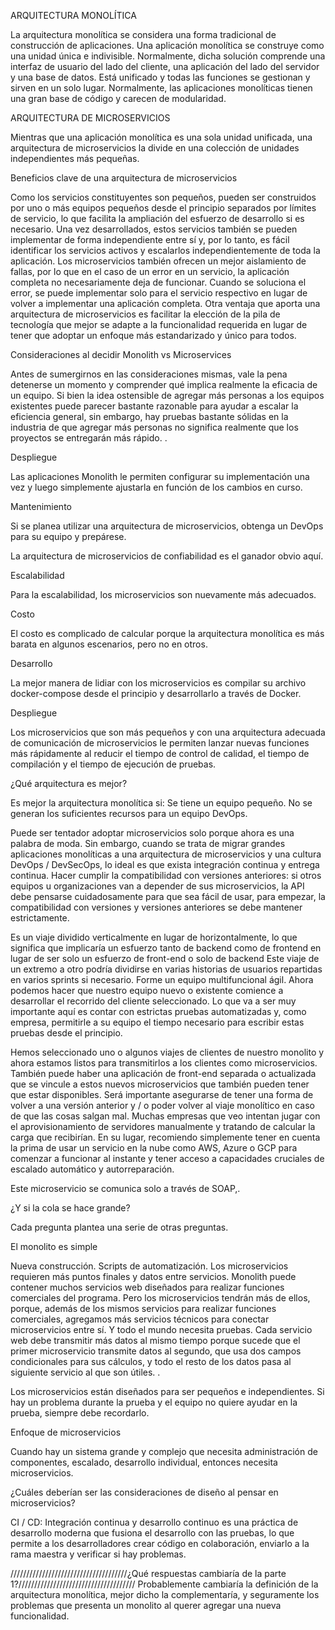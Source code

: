 
ARQUITECTURA MONOLÍTICA 

La arquitectura monolítica se considera una forma tradicional de construcción de aplicaciones. Una aplicación monolítica se construye como una unidad única e indivisible. Normalmente, dicha solución comprende una interfaz de usuario del lado del cliente, una aplicación del lado del servidor y una base de datos. Está unificado y todas las funciones se gestionan y sirven en un solo lugar. 
Normalmente, las aplicaciones monolíticas tienen una gran base de código y carecen de modularidad. 

ARQUITECTURA DE MICROSERVICIOS 

Mientras que una aplicación monolítica es una sola unidad unificada, una arquitectura de microservicios la divide en una colección de unidades independientes más pequeñas. 

Beneficios clave de una arquitectura de microservicios

Como los servicios constituyentes son pequeños, pueden ser construidos por uno o más equipos pequeños desde el principio separados por límites de servicio, lo que facilita la ampliación del esfuerzo de desarrollo si es necesario. 
Una vez desarrollados, estos servicios también se pueden implementar de forma independiente entre sí y, por lo tanto, es fácil identificar los servicios activos y escalarlos independientemente de toda la aplicación. Los microservicios también ofrecen un mejor aislamiento de fallas, por lo que en el caso de un error en un servicio, la aplicación completa no necesariamente deja de funcionar. Cuando se soluciona el error, se puede implementar solo para el servicio respectivo en lugar de volver a implementar una aplicación completa.
Otra ventaja que aporta una arquitectura de microservicios es facilitar la elección de la pila de tecnología que mejor se adapte a la funcionalidad requerida en lugar de tener que adoptar un enfoque más estandarizado y único para todos. 


Consideraciones al decidir Monolith vs Microservices 

Antes de sumergirnos en las consideraciones mismas, vale la pena detenerse un momento y comprender qué implica realmente la eficacia de un equipo. Si bien la idea ostensible de agregar más personas a los equipos existentes puede parecer bastante razonable para ayudar a escalar la eficiencia general, sin embargo, hay pruebas bastante sólidas en la industria de que agregar más personas no significa realmente que los proyectos se entregarán más rápido. . 


Despliegue

Las aplicaciones Monolith le permiten configurar su implementación una vez y luego simplemente ajustarla en función de los cambios en curso. 

Mantenimiento 

Si se planea utilizar una arquitectura de microservicios, obtenga un DevOps para su equipo y prepárese. 

La arquitectura de microservicios de confiabilidad es el ganador obvio aquí. 

Escalabilidad 

Para la escalabilidad, los microservicios son nuevamente más adecuados. 

Costo 

El costo es complicado de calcular porque la arquitectura monolítica es más barata en algunos escenarios, pero no en otros. 

Desarrollo 

La mejor manera de lidiar con los microservicios es compilar su archivo docker-compose desde el principio y desarrollarlo a través de Docker. 

Despliegue

Los microservicios que son más pequeños y con una arquitectura adecuada de comunicación de microservicios le permiten lanzar nuevas funciones más rápidamente al reducir el tiempo de control de calidad, el tiempo de compilación y el tiempo de ejecución de pruebas. 

¿Qué arquitectura es mejor? 

Es mejor la arquitectura monolítica si: 
Se tiene un equipo pequeño.
No se generan los suficientes recursos para un equipo DevOps.


Puede ser tentador adoptar microservicios solo porque ahora es una palabra de moda. 
Sin embargo, cuando se trata de migrar grandes aplicaciones monolíticas a una arquitectura de microservicios y una cultura DevOps / DevSecOps, lo ideal es que exista integración continua y entrega continua.
Hacer cumplir la compatibilidad con versiones anteriores: si otros equipos u organizaciones van a depender de sus microservicios, la API debe pensarse cuidadosamente para que sea fácil de usar, para empezar, la compatibilidad con versiones y versiones anteriores se debe mantener estrictamente. 


Es un viaje dividido verticalmente en lugar de horizontalmente, lo que significa que implicaría un esfuerzo tanto de backend como de frontend en lugar de ser solo un esfuerzo de front-end o solo de backend Este viaje de un extremo a otro podría dividirse en varias historias de usuarios repartidas en varios sprints si necesario. Forme un equipo multifuncional ágil. Ahora podemos hacer que nuestro equipo nuevo o existente comience a desarrollar el recorrido del cliente seleccionado. 
Lo que va a ser muy importante aquí es contar con estrictas pruebas automatizadas y, como empresa, permitirle a su equipo el tiempo necesario para escribir estas pruebas desde el principio. 

Hemos seleccionado uno o algunos viajes de clientes de nuestro monolito y ahora estamos listos para transmitirlos a los clientes como microservicios. También puede haber una aplicación de front-end separada o actualizada que se vincule a estos nuevos microservicios que también pueden tener que estar disponibles. 
Será importante asegurarse de tener una forma de volver a una versión anterior y / o poder volver al viaje monolítico en caso de que las cosas salgan mal.
Muchas empresas que veo intentan jugar con el aprovisionamiento de servidores manualmente y tratando de calcular la carga que recibirían. 
En su lugar, recomiendo simplemente tener en cuenta la prima de usar un servicio en la nube como AWS, Azure o GCP para comenzar a funcionar al instante y tener acceso a capacidades cruciales de escalado automático y autorreparación. 

Este microservicio se comunica solo a través de SOAP,.


¿Y si la cola se hace grande? 

Cada pregunta plantea una serie de otras preguntas. 

El monolito es simple 

Nueva construcción. 
Scripts de automatización.
Los microservicios requieren más puntos finales y datos entre servicios. Monolith puede contener muchos servicios web diseñados para realizar funciones comerciales del programa. Pero los microservicios tendrán más de ellos, porque, además de los mismos servicios para realizar funciones comerciales, agregamos más servicios técnicos para conectar microservicios entre sí. Y todo el mundo necesita pruebas. 
Cada servicio web debe transmitir más datos al mismo tiempo porque sucede que el primer microservicio transmite datos al segundo, que usa dos campos condicionales para sus cálculos, y todo el resto de los datos pasa al siguiente servicio al que son útiles. . 


Los microservicios están diseñados para ser pequeños e independientes. Si hay un problema durante la prueba y el equipo no quiere ayudar en la prueba, siempre debe recordarlo.

Enfoque de microservicios 

Cuando hay un sistema grande y complejo que necesita administración de componentes, escalado, desarrollo individual, entonces necesita microservicios. 

¿Cuáles deberían ser las consideraciones de diseño al pensar en microservicios? 

CI / CD: Integración continua y desarrollo continuo es una práctica de desarrollo moderna que fusiona el desarrollo con las pruebas, lo que permite a los desarrolladores crear código en colaboración, enviarlo a la rama maestra y verificar si hay problemas.


/////////////////////////////////////¿Qué respuestas cambiaría de la parte 1?/////////////////////////////////////
Probablemente cambiaría la definición de la arquitectura monolítica, mejor dicho la complementaría, y seguramente los problemas que presenta un monolito al querer agregar una nueva funcionalidad.